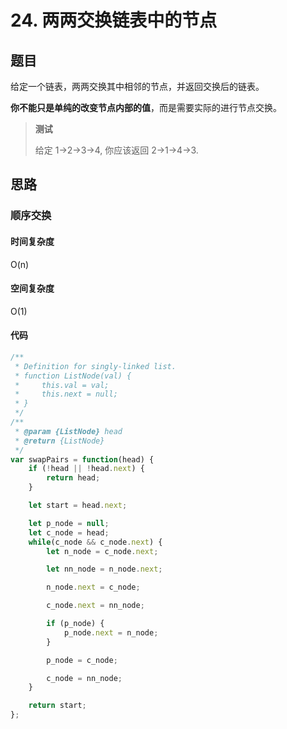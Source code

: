 # 24. 两两交换链表中的节点

## 题目

给定一个链表，两两交换其中相邻的节点，并返回交换后的链表。

**你不能只是单纯的改变节点内部的值**，而是需要实际的进行节点交换。

> **测试**
>
> 给定 1->2->3->4, 你应该返回 2->1->4->3.

## 思路



### 顺序交换



#### 时间复杂度

O(n)

#### 空间复杂度

O(1)

#### 代码

```javascript
/**
 * Definition for singly-linked list.
 * function ListNode(val) {
 *     this.val = val;
 *     this.next = null;
 * }
 */
/**
 * @param {ListNode} head
 * @return {ListNode}
 */
var swapPairs = function(head) {
    if (!head || !head.next) {
        return head;
    }

    let start = head.next;

    let p_node = null;
    let c_node = head;
    while(c_node && c_node.next) {
        let n_node = c_node.next;

        let nn_node = n_node.next;

        n_node.next = c_node;

        c_node.next = nn_node;

        if (p_node) {
            p_node.next = n_node;
        }

        p_node = c_node;

        c_node = nn_node;
    }

    return start;
};
```

